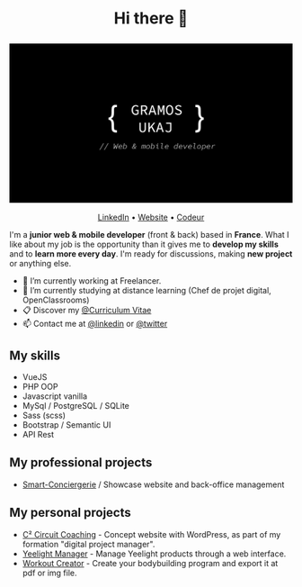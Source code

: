 # <p align="center">Hi there 👋</p>

![Cover](https://github.com/gramosukaj/gramosukaj/blob/master/img/cover.jpg)

<p align="center"><a href="https://linkedin.com/in/gramosukaj">LinkedIn</a> • <a href="https://www.gramosukaj.fr/">Website</a> • <a href="https://www.codeur.com/-gramos-uk">Codeur</a></p>

I'm a **junior web & mobile developer** (front & back) based in **France**. What I like about my job is the opportunity than it gives me to **develop my skills** and to **learn more every day**. I'm ready for discussions, making **new project** or anything else.

- 💼 I’m currently working at Freelancer.
- 🌱 I’m currently studying at distance learning (Chef de projet digital, OpenClassrooms)
- 📋 Discover my <a href="https://gramosukaj.fr/wp-content/uploads/2021/04/cv.pdf">@Curriculum Vitae</a>
- 📫 Contact me at <a href="https://linkedin.com/in/gramosukaj">@linkedin</a> or <a href="https://twitter.com/gramosukaj1">@twitter</a>

## My skills
- VueJS
- PHP OOP
- Javascript vanilla
- MySql / PostgreSQL / SQLite
- Sass (scss)
- Bootstrap / Semantic UI
- API Rest

## My professional projects
- <a href="https://smart-conciergerie.fr/">Smart-Conciergerie</a> / Showcase website and back-office management

## My personal projects
- <a href="https://circuitcoaching.gramosukaj.fr/">C² Circuit Coaching</a> - Concept website with WordPress, as part of my formation "digital project manager".
- <a href="https://github.com/gramosukaj/yeelight_manager">Yeelight Manager</a> - Manage Yeelight products through a web interface.
- <a href="https://github.com/gramosukaj/workout_creator">Workout Creator</a> - Create your bodybuilding program and export it at pdf or img file.
